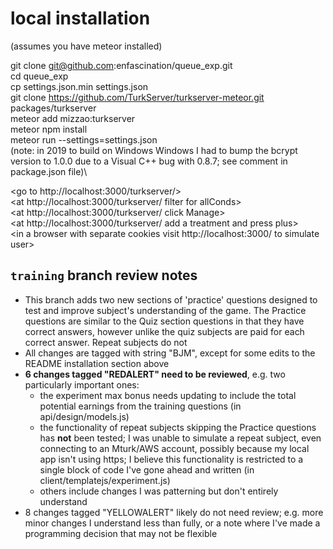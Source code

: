 
# local installation

(assumes you have meteor installed)

git clone git@github.com:enfascination/queue_exp.git\
cd queue_exp\
cp settings.json.min settings.json\
git clone https://github.com/TurkServer/turkserver-meteor.git packages/turkserver\
meteor add mizzao:turkserver\
meteor npm install\
meteor run --settings=settings.json\
(note: in 2019 to build on Windows Windows I had to bump the bcrypt version to 1.0.0 due to a Visual C++ bug with 0.8.7; see comment in package.json file)\

<go to http://localhost:3000/turkserver/>\
<at http://localhost:3000/turkserver/ filter for allConds>\
<at http://localhost:3000/turkserver/ click Manage>\
<at http://localhost:3000/turkserver/ add a treatment and press plus>\
<in a browser with separate cookies visit http://localhost:3000/ to simulate user>

## `training` branch review notes
- This branch adds two new sections of 'practice' questions designed to test and improve subject's understanding of the game. The Practice questions are similar to the Quiz section questions in that they have correct answers, however unlike the quiz subjects are paid for each correct answer.  Repeat subjects do not 
- All changes are tagged with string "BJM", except for some edits to the README installation section above
- **6 changes tagged "REDALERT" need to be reviewed**, e.g. two particularly important ones:
	- the experiment max bonus needs updating to include the total potential earnings from the training questions (in api/design/models.js)
	- the functionality of repeat subjects skipping the Practice questions has **not** been tested; I was unable to simulate a repeat subject, even connecting to an Mturk/AWS account, possibly because my local app isn't using https; I believe this functionality is  restricted to a single block of code I've gone ahead and written (in client/templatejs/experiment.js)
	- others include changes I was patterning but don't entirely understand
- 8 changes tagged "YELLOWALERT" likely do not need review; e.g. more minor changes I understand less than fully, or a note where I've made a programming decision that may not be flexible


